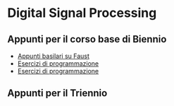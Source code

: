 # Digital Signal Processing

## Appunti per il corso base di Biennio

 - [Appunti basilari su Faust](https://github.com/LSSN/dsp-appunti/releases/download/001/BN-appunti-faust.pdf)
 - [Esercizi di programmazione](https://github.com/LSSN/dsp-appunti/releases/download/001/01-faust-esercizi.pdf)
 - [Esercizi di programmazione](https://github.com/LSSN/dsp-appunti/releases/download/001/02-faust-esercizi.pdf)

## Appunti per il Triennio

